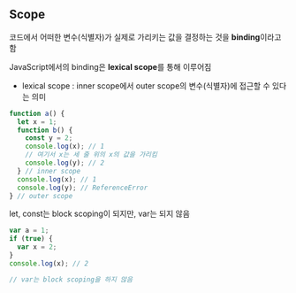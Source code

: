 ## Scope

코드에서 어떠한 변수(식별자)가 실제로 가리키는 값을 결정하는 것을 **binding**이라고 함

JavaScript에서의 binding은 **lexical scope**를 통해 이루어짐

- lexical scope : inner scope에서 outer scope의 변수(식별자)에 접근할 수 있다는 의미

```js
function a() {
  let x = 1;
  function b() {
    const y = 2;
    console.log(x); // 1
    // 여기서 x는 세 줄 위의 x의 값을 가리킴
    console.log(y); // 2
  } // inner scope
  console.log(x); // 1
  console.log(y); // ReferenceError
} // outer scope
```

let, const는 block scoping이 되지만, var는 되지 않음

```js
var a = 1;
if (true) {
  var x = 2;
}
console.log(x); // 2

// var는 block scoping을 하지 않음
```
